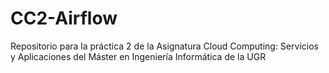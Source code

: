 # CC2-Airflow
Repositorio para la práctica 2 de la Asignatura Cloud Computing: Servicios y Aplicaciones del Máster en Ingeniería Informática de la UGR
